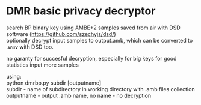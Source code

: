 #  DMR basic privacy decryptor

   search BP binary key using AMBE+2 samples saved from air with DSD software (https://github.com/szechyjs/dsd/) <BR>
   optionally decrypt input samples to output.amb, which can be converted to .wav with DSD too.
   
   no garanty for succesful decryption, especially for big keys
   for good statistics input more samples

   using: <BR>
       python dmrbp.py subdir [outputname]  <BR>
         subdir - name of subdirectory in working directory with .amb files collection  <BR>
         outputname - output .amb name, no name - no decryption  <BR>

  
  
